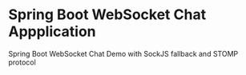 # Spring Boot WebSocket Chat Appplication
Spring Boot WebSocket Chat Demo with SockJS fallback and STOMP protocol
